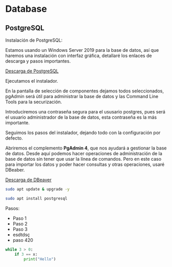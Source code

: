 # Database

## PostgreSQL
Instalación de PostgreSQL:

Estamos usando un Windows Server 2019 para la base de datos, así que haremos una instalación con interfaz gráfica, detallaré los enlaces de descarga y pasos importantes.

[Descarga de PostgreSQL](https://www.enterprisedb.com/downloads/postgres-postgresql-downloads)

Ejecutamos el instalador. 

En la pantalla de selección de componentes dejamos todos seleccionados, pgAdmin será útil para administrar la base de datos y las Command Line Tools para la securización.

Introduciremos una contraseña segura para el ususario postgres, pues será el usuario administrador de la base de datos, esta contraseña es la más importante. 

Seguimos los pasos del instalador, dejando todo con la configuración por defecto. 

Abriremos el complemento **PgAdmin 4**, que nos ayudará a gestionar la base de datos.
Desde aquí podemos hacer operaciones de administración de la base de datos sin tener que usar la línea de comandos. Pero en este caso para importar los datos y poder hacer consultas y otras operaciones, usaré DBeaber.

[Descarga de DBeaver](https://dbeaver.io/download/)

```bash
sudo apt update & upgrade -y 
```
```bash
sudo apt install postgresql
```

Pasos:
- Paso 1
- Paso 2
- Paso 3
- esdtdsç
- paso 420


```py
while 3 > 0:
    if 3 == x:
        print("Hello")
```